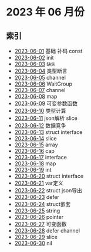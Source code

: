 # 2023 年 06 月份

## 索引

- [2023-06-01](./01/README.md) 基础 补码 const
- [2023-06-02](./02/README.md) init
- [2023-06-03](#) `缺失`
- [2023-06-04](./04/README.md) 类型断言
- [2023-06-05](./05/README.md) channel
- [2023-06-06](./06/README.md) WaitGroup
- [2023-06-07](./07/README.md) channel
- [2023-06-08](./08/README.md) map
- [2023-06-09](./09/README.md) 可变参数函数
- [2023-06-10](./10/README.md) 类型计算
- [2023-06-11](./11/README.md) json解析 slice
- [2023-06-12](./12/README.md) 数据竞争
- [2023-06-13](./13/README.md) struct interface
- [2023-06-14](./14/README.md) slice
- [2023-06-15](./15/README.md) array
- [2023-06-16](./16/README.md) cap
- [2023-06-17](./17/README.md) interface
- [2023-06-18](./18/README.md) map
- [2023-06-19](./19/README.md) int
- [2023-06-20](./20/README.md) struct interface
- [2023-06-21](./21/README.md) var定义
- [2023-06-22](./22/README.md) struct json导出
- [2023-06-23](./23/README.md) defer
- [2023-06-24](./24/README.md) struct嵌套
- [2023-06-25](./25/README.md) string
- [2023-06-26](./26/README.md) pointer
- [2023-06-27](./27/README.md) 可变函数
- [2023-06-28](./28/README.md) defer channel
- [2023-06-29](./29/README.md) slice
- [2023-06-30](./30/README.md) nil
